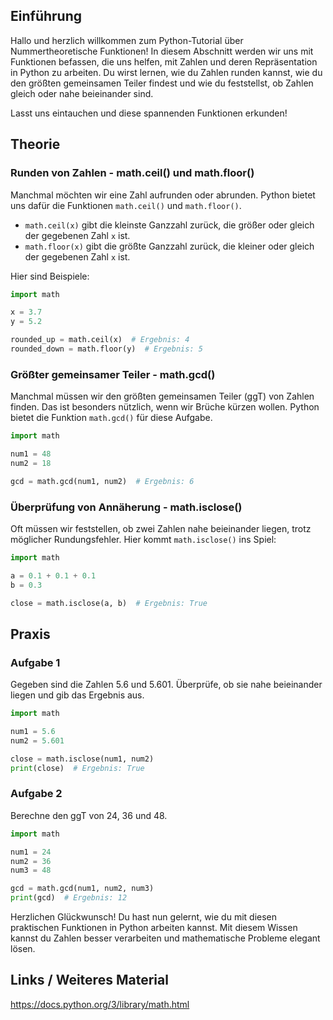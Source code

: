 ## Einführung

Hallo und herzlich willkommen zum Python-Tutorial über Nummertheoretische Funktionen! In diesem Abschnitt werden wir uns mit Funktionen befassen, die uns helfen, mit Zahlen und deren Repräsentation in Python zu arbeiten. Du wirst lernen, wie du Zahlen runden kannst, wie du den größten gemeinsamen Teiler findest und wie du feststellst, ob Zahlen gleich oder nahe beieinander sind.

Lasst uns eintauchen und diese spannenden Funktionen erkunden!

## Theorie

### Runden von Zahlen - math.ceil() und math.floor()

Manchmal möchten wir eine Zahl aufrunden oder abrunden. Python bietet uns dafür die Funktionen `math.ceil()` und `math.floor()`.

- `math.ceil(x)` gibt die kleinste Ganzzahl zurück, die größer oder gleich der gegebenen Zahl `x` ist.
- `math.floor(x)` gibt die größte Ganzzahl zurück, die kleiner oder gleich der gegebenen Zahl `x` ist.

Hier sind Beispiele:

```python
import math

x = 3.7
y = 5.2

rounded_up = math.ceil(x)  # Ergebnis: 4
rounded_down = math.floor(y)  # Ergebnis: 5
```

### Größter gemeinsamer Teiler - math.gcd()

Manchmal müssen wir den größten gemeinsamen Teiler (ggT) von Zahlen finden. Das ist besonders nützlich, wenn wir Brüche kürzen wollen. Python bietet die Funktion `math.gcd()` für diese Aufgabe.

```python
import math

num1 = 48
num2 = 18

gcd = math.gcd(num1, num2)  # Ergebnis: 6
```

### Überprüfung von Annäherung - math.isclose()

Oft müssen wir feststellen, ob zwei Zahlen nahe beieinander liegen, trotz möglicher Rundungsfehler. Hier kommt `math.isclose()` ins Spiel:

```python
import math

a = 0.1 + 0.1 + 0.1
b = 0.3

close = math.isclose(a, b)  # Ergebnis: True
```

## Praxis

### Aufgabe 1

Gegeben sind die Zahlen 5.6 und 5.601. Überprüfe, ob sie nahe beieinander liegen und gib das Ergebnis aus.

```python
import math

num1 = 5.6
num2 = 5.601

close = math.isclose(num1, num2)
print(close)  # Ergebnis: True
```

### Aufgabe 2

Berechne den ggT von 24, 36 und 48.

```python
import math

num1 = 24
num2 = 36
num3 = 48

gcd = math.gcd(num1, num2, num3)
print(gcd)  # Ergebnis: 12
```

Herzlichen Glückwunsch! Du hast nun gelernt, wie du mit diesen praktischen Funktionen in Python arbeiten kannst. Mit diesem Wissen kannst du Zahlen besser verarbeiten und mathematische Probleme elegant lösen.

## Links / Weiteres Material
https://docs.python.org/3/library/math.html